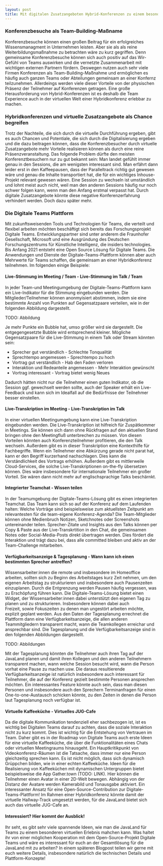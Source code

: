 ```yaml
---
layout: post
title: Mit digitalen Zusatzangeboten Hybrid-Konferenzen zu einem besonderen Erlebnis machen
---
```


### Konferenzbesuche als Team-Building-Maßname
Konferenzbesuche können einen großen Beitrag für ein erfolgreiches Wissensmanagment in Unternehmen
leisten. Aber sie als als reine Weiterbildungsmaßnahme zu betrachten wäre zu kurz gegriffen. Denn 
gemeinsame Konferenzbesuche können sich auch
positiv auf das Wir-Gefühl von Teams auswirken und die vernetzte Zusammenarbeit mit wichtigen externen 
Partnern fördern. Deswegen nutzen auch sehr viele Firmen Konferenzen als  Team-Building-Maßnahme und ermöglichen es häufig auch ganzen Teams oder Abteilungen gemeinsam an 
einer Konfernz teilzunehmen. Allerdeings werden viele dieser Vorteile von der physischen Präsenz der Teilnehmer auf Konferenzen getragen. 
Eine große Herausforderung von Hybrid-Konferenzen ist es deshalb die Team Experience auch in der virtuellen 
Welt einer Hybridkonferenz erlebbar zu machen.

### Hybridkonferenzen und virtuelle Zusatzangebote als Chance begreifen
Trotz der Nachteile, die sich durch die virtuelle Durchführung ergeben, gibt es auch Chancen und 
Potentiale, die sich durch die Digitalisierung ergeben und die dazu beitragen können, dass die Konferenzbesucher
durch virtuelle Zusatzangebote mehr Vorteile realisieren können als durch eine reine Präsenzveranstaltung.
Das folgende Problem dürfte den meisten Konferenztbesuchern nur zu gut bekannt sein: Man landet gefühlt 
immer genau
in den Sessions, die am wenigsten interessant sind. Man erfährt dann 
leider erst in den Kaffeepausen, dass der Paralleltrack
richtig gut gewesen wäre und genau die Inhalte transportiert hat, die für ein wichtiges 
Inhouse-Projekt relevant gewesen wären. Eine Session zu wechseln ist umständlich und lohnt meist auch nicht, 
weil man den anderen Sessions
häufig nur noch schwer folgen kann, wenn man den Anfang erstmal verpasst hat. Durch digitale Zusatzangebote
könnte diese negative Konferenzerfahrung verhindert werden. Doch dazu später mehr.
 

### Die Digitale Teams Plattform 
Mit zukunftsweisenden Tools und Technologien für Teams, die verteilt und flexibel arbeiten möchten 
beschäftigt sich bereits das Forschungsprojekt Digitale Teams. Entwicklungspartner sind unter anderem 
die Fraunhofer Gesellschaft, Microsoft und eine Ausgründung des Deutschen 
Forschungszentrums für Künstliche Intelligenz, die insiders technologies. Bis Anfang 2021 entsteht eine Open Source Lösung für
Digitale Teams. Die Anwendungen und Dienste der Digitale-Teams-Plattform können aber auch Mehrwerte für 
Teams schaffen, die gemeinsam an einer Hybridkonferenz teilnehmen. Im folgenden einige Beispiele:

#### Live-Stimmung im Meeting / Team - Live-Stimmung im Talk / Team
In jeder Team-und Meetingumgebung der Digitale-Teams-Plattform kann ein Live-Indikator für die 
Stimmung eingebunden werden. Die Mitglieder/Teilnehmer können anonmyisiert abstimmen, indem sie eine 
bestimmte Anzahl von Punkten auf Gegensatzpaare verteilen, wie in der folgenden 
Abbildung dargestellt. 

TODO: Abbildung

Je mehr Punkte ein Bubble hat, umso größer wird sie dargestellt. Die 
entgegengesetzte Bubble wird entsprechend kleiner.
Mögliche Gegensatzpaare für die Live-Stimmung in einem Talk oder Stream könnten sein:

* Sprecher gut verständlich - Schlechte Tonqualität
* Sprechtempo angemessen - Sprechtempo zu hoch
* Vortrag gut verständlich - Hab den Faden verloren
* Interaktion und Redeanteile angemessen - Mehr Interaktion gewünscht
* Vortrag interessant - Vortrag bietet wenig Neues

Dadurch hätten nicht nur die Teilnehmer einen guten Indikator, ob die Session ggf. gewechselt werden 
sollte, auch der Speaker erhält ein Live-Feedback und kann sich im Idealfall auf die Bedürfnisse der
Teilnehmer besser einstellen.

#### Live-Transkription im Meeting - Live-Transkription im Talk
In einer virtuellen Meetingumgebung kann eine Live-Transkription eingebunden werden. Die 
Live-Transkription ist hilfreich für Zuspätkommer in Meetings. Sie können sich dann ohne Rückfragen
auf den aktuellen Stand bringen ohne den Meetingfluß unterbrechen zu müssen. Von diesen Vorteilen
könnten auch Konferenzteilnehmer profitieren, die den Talk wechseln. Außerdem gibt es in dieser
Transkription eine Kontexthilfe für Fachbegriffe. Wenn ein Teilnehmer eine Abkürzung gerade nicht 
parat hat, kann er den Begriff kurzerhand nachschlagen. Dies kann die Verständlichkeit des Vortrags
erhöhen. Außerdem gibt es mittlerweile Cloud-Services, die solche Live-Transkriptionen on-the-fly
übersetzen können. Dies wäre insbesondere für internationale Teilnehmer ein großer Vorteil. Sie 
wären dann nicht mehr auf englischsprachige Talks beschärnkt. 


#### Integrierter Teamchat - Wissen teilen
In der Teamumgebung der Digitale-Teams-Lösung gibt es einen integrierten Teamchat. Das Team kann sich
so auf der Konferenz auf dem Laufenden halten: Welche Vorträge sind beispielsweise zum aktuellsten 
Zeitpunkt am
relevantesten für die team-eigene Konferenz-Agenda? Die Team-Mitglieder können ohne
Medienbruch Notizen, Sketchnotes oder Screenshots untereinander teilen. Sprecher-Zitate und Insights
aus den Talks 
können per Copy & Paste aus der Live-Transkrtition in den Chat, die gemeinsamen Notes oder 
Social-Media-Posts direkt übertragen werden. Dies fördert die Interaktion und trägt dazu bei, dass alle 
committed bleiben und aktiv an der Team-Challenge mitarbeiten.


#### Verfügbarkeitsanzeige & Tagesplanung - Wann kann ich einen bestimmten Sprecher antreffen?
Wissensarbeiter:innen die remote und insbesondere im Homeoffice arbeiten, sollten sich zu Beginn des 
Arbeitstages kurz Zeit nehmen, um den eigenen Arbeitstag zu strukturieren und insbesondere auch
Pausenzeiten einzuplanen. Durch die Entgrenzung werden Pausen häufig vergessen, was zu Erschöpfung
führen kann. Die Digitale-Teams-Lösung bietet einen Widget, der Wissensarbeiter:innen dabei 
unterstützt den eigenen Tag zu planen und zu strukturieren. Insbesondere können dabei auch  
Freizeit, sowie Fokuszeiten zu denen man ungestört arbeiten möchte, explizit geplant werden. Aus
den Daten der Tagesplanung errechnet die Plattform dann eine Verfügbarkeitsanzeige, die allen 
anderen Teammitgliedern transparent macht, wann die Teamkollegen erreichar und ansprechbar sind. Die
Tagesplanung und die Verfügbarkeitsanzeige sind in den folgenden Abbildungen dargestellt.

TODO: Abbildungen

Mit der Tagesplanung könnten die Teilnehmer auch ihren Tag auf der JavaLand planen und damit ihren 
Kollegen und den anderen Teilnehmern transparent machen, wann welche Session besucht wird, wann die
Person vorhat eine Pause zu machen usw. Die daraus resultierende Verfügbarkeitsanzeige ist natürlich 
insbesondere auch interessant für Teilnehmer, die auf der Konferenz gezielt bestimmte Personen ansprechen
möchten. Ein interessantes Feature könnte auch sein, dass man diesen Personen und insbesondere auch den Sprechern
Terminanfragen für einen One-to-one-Austausch schicken könnte, zu den Zeiten in denen die Person laut Tagesplanung
noch verfügbar ist.

#### Virtuelle Kaffeeküche - Virtuelles JUG-Cafe 
Da die digitale Kommunikation tendenziell eher sachbezogen ist, ist es wichtig bei Digitalen Teams
darauf zu achten, dass die soziale Interaktion nicht zu kurz kommt. Dies ist wichtig für die 
Entstehung von Vertrauen im Team. Daher gibt es in der Roadmap von Digitale Teams
auch erste Ideen für eine virtuelle Kaffeeküche, die über die Funktionalitäten eines Chats oder 
virtuellen Meetingraums hinausgeht. Ein Hauptkritikpunkt von Videokonferenz-Räumen ist die Tatsache,
dass immer nur eine Person gleichzeitig sprechen kann. Es ist nicht möglich, dass sich dynamisch
Grüppchen bilden, wie in einer echten Kaffeeküche. Ideen für die Realisierung von Kaffeeküchen mit 
dynamischen Untergruppen bietet beispielsweise die App Gather.town (TODO: LINK). Hier können die Teilnehmer einen
Avatar in einer 2D-Welt bewegen. Abhängig von der Distanz der Avatare werden Kamerabild und Tonausgabe 
aktiviert. Ein interessanter Ansatz für eine Open-Source-Contribution zur Digitale-Teams-Plattform! 
Im Rahmen einer Hybridkonferenz könnte damit der virtuelle Hallway-Track umgesetzt werden, für die 
JavaLand bietet sich auch das virtuelle JUG-Cafe an.


#### Interessiert? Hier kommt der Ausblick!
Ihr seht, es gibt sehr viele spannende Ideen, wie man die JavaLand für Teams zu einem besonderen
virtuellen Erlebnis mahchen kann. Was haltet ihr von einer möglichen Kooperation mit dem Open-Source-Projekt 
Digitale Teams und wäre es interessant für euch an der Gesamtlösung für die JavaLand mit zu arbeiten?
In einem späteren Blogpost teilen wir gerne mit euch weitere Details, insbesondere natürlich die 
technischen Details und Plattform-Konzepte! 



 
 







